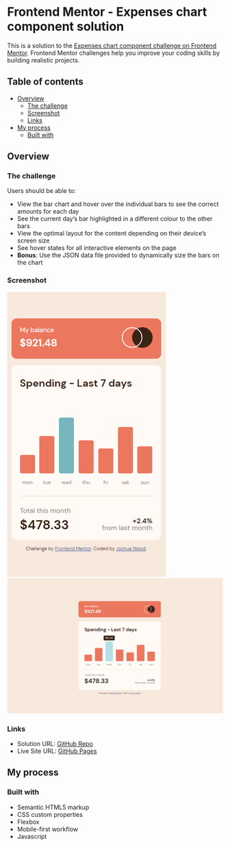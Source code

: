 # Frontend Mentor - Expenses chart component solution

This is a solution to the [Expenses chart component challenge on Frontend Mentor](https://www.frontendmentor.io/challenges/expenses-chart-component-e7yJBUdjwt). Frontend Mentor challenges help you improve your coding skills by building realistic projects. 

## Table of contents

- [Overview](#overview)
  - [The challenge](#the-challenge)
  - [Screenshot](#screenshot)
  - [Links](#links)
- [My process](#my-process)
  - [Built with](#built-with)


## Overview

### The challenge

Users should be able to:

- View the bar chart and hover over the individual bars to see the correct amounts for each day
- See the current day’s bar highlighted in a different colour to the other bars
- View the optimal layout for the content depending on their device’s screen size
- See hover states for all interactive elements on the page
- **Bonus**: Use the JSON data file provided to dynamically size the bars on the chart

### Screenshot

![](./images/screenshot.png)
![](./images/screenshot-desktop.png)

### Links

- Solution URL: [GitHub Repo](https://github.com/joshmwood/frontend-mentor-exercises/tree/main/expenses-chart-component-main/expenses-chart-component-main)
- Live Site URL: [GitHub Pages](https://joshmwood.github.io/frontend-mentor-exercises/expenses-chart-component-main/expenses-chart-component-main/)

## My process

### Built with

- Semantic HTML5 markup
- CSS custom properties
- Flexbox
- Mobile-first workflow
- Javascript
